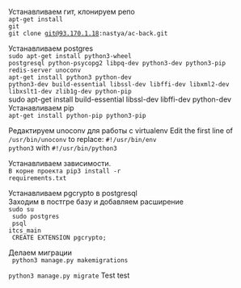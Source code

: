 Устанавливаем гит, клонируем репо<br>
<code>apt-get install git</code><br>
<code>git clone git@93.170.1.18:nastya/ac-back.git</code>

Устанавливаем postgres<br>
<code>sudo apt-get install python3-wheel postgresql  python-psycopg2 libpq-dev python3-dev python3-pip redis-server unoconv</code><br>
<code>apt-get install python3 python-dev python3-dev      build-essential libssl-dev libffi-dev      libxml2-dev libxslt1-dev zlib1g-dev      python-pip</code><br>
sudo apt-get install build-essential libssl-dev libffi-dev python-dev
Устанавливаем pip<br>
<code>apt-get install python-pip python3-pip</code>

Редактируем unoconv для работы с virtualenv
Edit the first line of <code>/usr/bin/unoconv</code> to replace:
<code>#!/usr/bin/env python3</code>
with
<code>#!/usr/bin/python3</code>

Устанавливаем зависимости.<br>
<code>В корне проекта pip3 install -r requirements.txt</code>

Устанавливаем pgcrypto в postgresql<br>
Заходим в постгре базу и добавляем расширение <br>
<code>sudo su<br>
sudo postgres <br>
psql itcs_main<br>
CREATE EXTENSION pgcrypto;</code>

Делаем миграции<br><code>
python3 manage.py makemigrations<br>
python3 manage.py migrate</code>
Test test